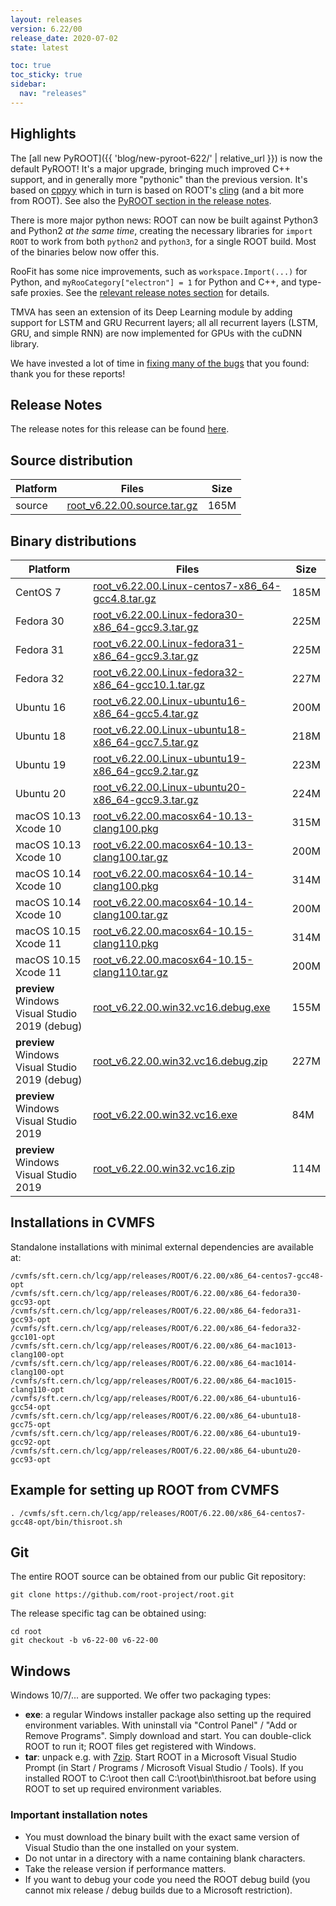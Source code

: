 ```yaml
---
layout: releases
version: 6.22/00
release_date: 2020-07-02
state: latest

toc: true
toc_sticky: true
sidebar:
  nav: "releases"
---
```

## Highlights

The [all new PyROOT]({{ 'blog/new-pyroot-622/' | relative_url }}) is now the default PyROOT! It's a major upgrade, bringing much improved C++ support, and in generally more "pythonic" than the previous version. It's based on [cppyy](https://cppyy.readthedocs.io/en/latest/) which in turn is based on ROOT's [cling](/d/cling) (and a bit more from ROOT). See also the [PyROOT section in the release notes](/doc/v622/release-notes.html#pyroot).

There is more major python news: ROOT can now be built against Python3 and Python2 *at the same time*, creating the necessary libraries for `import ROOT` to work from both `python2` and `python3`, for a single ROOT build. Most of the binaries below now offer this.

RooFit has some nice improvements, such as `workspace.Import(...)` for Python, and `myRooCategory["electron"] = 1` for Python and C++, and type-safe proxies. See the [relevant release notes section](/doc/v622/release-notes.html#roofit-libraries) for details.

TMVA has seen an extension of its Deep Learning module by adding support for LSTM and GRU Recurrent layers; all all recurrent layers (LSTM, GRU, and simple RNN) are now implemented for GPUs with the cuDNN library.

We have invested a lot of time in [fixing many of the bugs](/doc/v622/release-notes.html#bugs-and-issues-fixed-in-this-release) that you found: thank you for these reports!

## Release Notes

The release notes for this release can be found [here](https://root.cern/doc/v622/release-notes.html).

## Source distribution

| Platform       | Files | Size |
|-----------|-------|-----|
| source | [root_v6.22.00.source.tar.gz](https://root.cern/download/root_v6.22.00.source.tar.gz) | 165M |


## Binary distributions

| Platform       | Files | Size |
|-----------|-------|-----|
| CentOS 7 | [root_v6.22.00.Linux-centos7-x86_64-gcc4.8.tar.gz](https://root.cern/download/root_v6.22.00.Linux-centos7-x86_64-gcc4.8.tar.gz) | 185M |
| Fedora 30 | [root_v6.22.00.Linux-fedora30-x86_64-gcc9.3.tar.gz](https://root.cern/download/root_v6.22.00.Linux-fedora30-x86_64-gcc9.3.tar.gz) | 225M |
| Fedora 31 | [root_v6.22.00.Linux-fedora31-x86_64-gcc9.3.tar.gz](https://root.cern/download/root_v6.22.00.Linux-fedora31-x86_64-gcc9.3.tar.gz) | 225M |
| Fedora 32 | [root_v6.22.00.Linux-fedora32-x86_64-gcc10.1.tar.gz](https://root.cern/download/root_v6.22.00.Linux-fedora32-x86_64-gcc10.1.tar.gz) | 227M |
| Ubuntu 16 | [root_v6.22.00.Linux-ubuntu16-x86_64-gcc5.4.tar.gz](https://root.cern/download/root_v6.22.00.Linux-ubuntu16-x86_64-gcc5.4.tar.gz) | 200M |
| Ubuntu 18 | [root_v6.22.00.Linux-ubuntu18-x86_64-gcc7.5.tar.gz](https://root.cern/download/root_v6.22.00.Linux-ubuntu18-x86_64-gcc7.5.tar.gz) | 218M |
| Ubuntu 19 | [root_v6.22.00.Linux-ubuntu19-x86_64-gcc9.2.tar.gz](https://root.cern/download/root_v6.22.00.Linux-ubuntu19-x86_64-gcc9.2.tar.gz) | 223M |
| Ubuntu 20 | [root_v6.22.00.Linux-ubuntu20-x86_64-gcc9.3.tar.gz](https://root.cern/download/root_v6.22.00.Linux-ubuntu20-x86_64-gcc9.3.tar.gz) | 224M |
| macOS 10.13 Xcode 10 | [root_v6.22.00.macosx64-10.13-clang100.pkg](https://root.cern/download/root_v6.22.00.macosx64-10.13-clang100.pkg) | 315M |
| macOS 10.13 Xcode 10 | [root_v6.22.00.macosx64-10.13-clang100.tar.gz](https://root.cern/download/root_v6.22.00.macosx64-10.13-clang100.tar.gz) | 200M |
| macOS 10.14 Xcode 10 | [root_v6.22.00.macosx64-10.14-clang100.pkg](https://root.cern/download/root_v6.22.00.macosx64-10.14-clang100.pkg) | 314M |
| macOS 10.14 Xcode 10 | [root_v6.22.00.macosx64-10.14-clang100.tar.gz](https://root.cern/download/root_v6.22.00.macosx64-10.14-clang100.tar.gz) | 200M |
| macOS 10.15 Xcode 11 | [root_v6.22.00.macosx64-10.15-clang110.pkg](https://root.cern/download/root_v6.22.00.macosx64-10.15-clang110.pkg) | 314M |
| macOS 10.15 Xcode 11 | [root_v6.22.00.macosx64-10.15-clang110.tar.gz](https://root.cern/download/root_v6.22.00.macosx64-10.15-clang110.tar.gz) | 200M |
| **preview** Windows Visual Studio 2019 (debug) | [root_v6.22.00.win32.vc16.debug.exe](https://root.cern/download/root_v6.22.00.win32.vc16.debug.exe) | 155M |
| **preview** Windows Visual Studio 2019 (debug) | [root_v6.22.00.win32.vc16.debug.zip](https://root.cern/download/root_v6.22.00.win32.vc16.debug.zip) | 227M |
| **preview** Windows Visual Studio 2019 | [root_v6.22.00.win32.vc16.exe](https://root.cern/download/root_v6.22.00.win32.vc16.exe) |  84M |
| **preview** Windows Visual Studio 2019 | [root_v6.22.00.win32.vc16.zip](https://root.cern/download/root_v6.22.00.win32.vc16.zip) | 114M |

## Installations in CVMFS

Standalone installations with minimal external dependencies are available at:
~~~
/cvmfs/sft.cern.ch/lcg/app/releases/ROOT/6.22.00/x86_64-centos7-gcc48-opt
/cvmfs/sft.cern.ch/lcg/app/releases/ROOT/6.22.00/x86_64-fedora30-gcc93-opt
/cvmfs/sft.cern.ch/lcg/app/releases/ROOT/6.22.00/x86_64-fedora31-gcc93-opt
/cvmfs/sft.cern.ch/lcg/app/releases/ROOT/6.22.00/x86_64-fedora32-gcc101-opt
/cvmfs/sft.cern.ch/lcg/app/releases/ROOT/6.22.00/x86_64-mac1013-clang100-opt
/cvmfs/sft.cern.ch/lcg/app/releases/ROOT/6.22.00/x86_64-mac1014-clang100-opt
/cvmfs/sft.cern.ch/lcg/app/releases/ROOT/6.22.00/x86_64-mac1015-clang110-opt
/cvmfs/sft.cern.ch/lcg/app/releases/ROOT/6.22.00/x86_64-ubuntu16-gcc54-opt
/cvmfs/sft.cern.ch/lcg/app/releases/ROOT/6.22.00/x86_64-ubuntu18-gcc75-opt
/cvmfs/sft.cern.ch/lcg/app/releases/ROOT/6.22.00/x86_64-ubuntu19-gcc92-opt
/cvmfs/sft.cern.ch/lcg/app/releases/ROOT/6.22.00/x86_64-ubuntu20-gcc93-opt
~~~


## Example for setting up ROOT from CVMFS

~~~
. /cvmfs/sft.cern.ch/lcg/app/releases/ROOT/6.22.00/x86_64-centos7-gcc48-opt/bin/thisroot.sh
~~~

## Git

The entire ROOT source can be obtained from our public Git repository:

~~~
git clone https://github.com/root-project/root.git
~~~
The release specific tag can be obtained using:
~~~
cd root
git checkout -b v6-22-00 v6-22-00
~~~


## Windows

Windows 10/7/... are supported. We offer two packaging types:

 * **exe**: a regular Windows installer package also setting up the required environment variables. With uninstall via "Control Panel" / "Add or Remove Programs". Simply download and start. You can double-click ROOT to run it; ROOT files get registered with Windows.
 * **tar**: unpack e.g. with [7zip](https://www.7-zip.org). Start ROOT in a Microsoft Visual Studio Prompt (in Start / Programs / Microsoft Visual Studio / Tools). If you installed ROOT to C:\root then call C:\root\bin\thisroot.bat before using ROOT to set up required environment variables.

### Important installation notes

 * You must download the binary built with the exact same version of Visual Studio than the one installed on your system.
 * Do not untar in a directory with a name containing blank characters.
 * Take the release version if performance matters.
 * If you want to debug your code you need the ROOT debug build (you cannot mix release / debug builds due to a Microsoft restriction).

